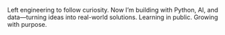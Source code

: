 Left engineering to follow curiosity.
Now I’m building with Python, AI, and data—turning ideas into real-world solutions.
Learning in public. Growing with purpose.
